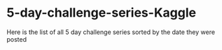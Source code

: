 # 5-day-challenge-series-Kaggle
Here is the list of all 5 day challenge series sorted by the date they were posted
